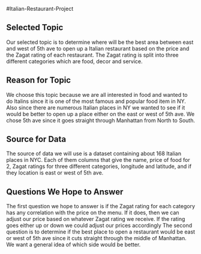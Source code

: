 #Italian-Restaurant-Project
## Selected Topic
Our selected topic is to determine where will be the best area between east and west of 5th ave to open up a Italian restaurant based on the price and the Zagat rating of each restaurant. The Zagat rating is split into three different categories which are food, decor and service.
## Reason for Topic
We choose this topic because we are all interested in food and wanted to do Italins since it is one of the most famous and popular food item in NY. Also since there are numerous Italian places in NY we wanted to see if it would be better to open up a place either on the east or west of 5th ave. We chose 5th ave since it goes straight through Manhattan from North to South.
## Source for Data
The source of data we will use is a dataset containing about 168 Italian places in NYC. Each of them columns that give the name, price of food for 2, Zagat ratings for three different categories, longitude and latitude, and if they location is east or west of 5th ave. 
## Questions We Hope to Answer
The first question we hope to answer is if the Zagat rating for each category has any correlation with the price on the menu. If it does, then we can adjust our price based on whatever Zagat rating we receive. If the rating goes either up or down we could adjust our prices accordingly
The second question is to determine if the best place to open a restaurant would be east or west of 5th ave since it cuts straight through the middle of Manhattan. We want a general idea of which side would be better. 
